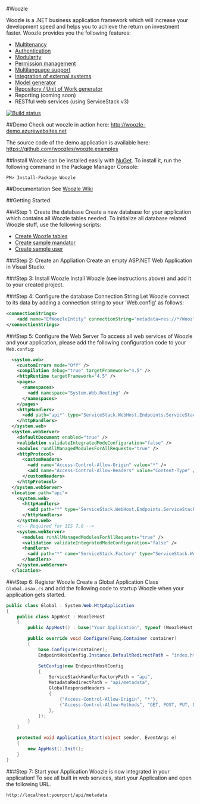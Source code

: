 #Woozle

Woozle is a .NET business application framework which will increase your development speed and helps you to achieve the return on investment faster. Woozle provides you the following features:

* [Multitenancy](https://github.com/fingersteps/woozle/wiki/Multitenancy)
* [Authentication](https://github.com/fingersteps/woozle/wiki/Authentication)
* [Modularity](https://github.com/fingersteps/woozle/wiki/Modularity)
* [Permission management](https://github.com/fingersteps/woozle/wiki/Permission-Management)
* [Multilanguage support](https://github.com/fingersteps/woozle/wiki/Multilanguage-support)
* [Integration of external systems](https://github.com/fingersteps/woozle/wiki/Integration-of-external-systems)
* [Model generator](https://github.com/fingersteps/woozle.generators)
* [Repository / Unit of Work generator](https://github.com/fingersteps/woozle.generators)
* Reporting (coming soon)
* RESTful web services (using ServiceStack v3)


[![Build status](https://ci.appveyor.com/api/projects/status?id=b0hyo0w1s3movd6s)](https://ci.appveyor.com/project/woozles-woozle)

##Demo
Check out woozle in action here: http://woozle-demo.azurewebsites.net

The source code of the demo application is available here: https://github.com/woozles/woozle.examples

##Install
Woozle can be installed easily with [NuGet](http://nuget.org). To install it, run the following command in the Package Manager Console:

    PM> Install-Package Woozle

##Documentation
See [Woozle Wiki](https://github.com/fingersteps/woozle/wiki)

##Getting Started

###Step 1: Create the database
Create a new database for your application which contains all Woozle tables needed. To initialize all database related Woozle stuff, use the following scripts:

* [Create Woozle tables](https://github.com/fingersteps/woozle/blob/master/init/01_Create_Database.sql)
* [Create sample mandator](https://github.com/fingersteps/woozle/blob/master/init/02_Create_Mandator.sql)
* [Create sample user](https://github.com/fingersteps/woozle/blob/master/init/03_Create_User.sql)

###Step 2: Create an Appliation
Create an empty ASP.NET Web Application in Visual Studio.

###Step 3: Install Woozle
Install Woozle (see instructions above) and add it to your created project.

###Step 4: Configure the database Connection String
Let Woozle connect to its data by adding a connection string to your 'Web.config' as follows:

```xml
<connectionStrings>
    <add name="EfWoozleEntity" connectionString="metadata=res://*/WoozleModel.csdl|res://*/WoozleModel.ssdl|res://*/WoozleModel.msl;provider=System.Data.SqlClient;provider connection string=&quot;data source=localhost;Integrated Security=SSPI;initial catalog=Woozle;MultipleActiveResultSets=True;App=EntityFramework&quot;" providerName="System.Data.EntityClient" />
</connectionStrings>
```

###Step 5: Configure the Web Server
To access all web services of Woozle and your application, please add the following configuration code to your `Web.config`:

```xml
  <system.web>
    <customErrors mode="Off" />
    <compilation debug="true" targetFramework="4.5" />
    <httpRuntime targetFramework="4.5" />
    <pages>
      <namespaces>
        <add namespace="System.Web.Routing" />
      </namespaces>
    </pages>
    <httpHandlers>
      <add path="api*" type="ServiceStack.WebHost.Endpoints.ServiceStackHttpHandlerFactory, ServiceStack" verb="*" />
    </httpHandlers>
  </system.web>
  <system.webServer>
    <defaultDocument enabled="true" />
    <validation validateIntegratedModeConfiguration="false" />
    <modules runAllManagedModulesForAllRequests="true" />
    <httpProtocol>
      <customHeaders>
        <add name="Access-Control-Allow-Origin" value="*" />
        <add name="Access-Control-Allow-Headers" value="Content-Type" />
      </customHeaders>
    </httpProtocol>
  </system.webServer>
  <location path="api">
    <system.web>
      <httpHandlers>
        <add path="*" type="ServiceStack.WebHost.Endpoints.ServiceStackHttpHandlerFactory, ServiceStack" verb="*" />
      </httpHandlers>
    </system.web>
    <!-- Required for IIS 7.0 -->
    <system.webServer>
      <modules runAllManagedModulesForAllRequests="true" />
      <validation validateIntegratedModeConfiguration="false" />
      <handlers>
        <add path="*" name="ServiceStack.Factory" type="ServiceStack.WebHost.Endpoints.ServiceStackHttpHandlerFactory, ServiceStack" verb="*" preCondition="integratedMode" resourceType="Unspecified" allowPathInfo="true" />
      </handlers>
    </system.webServer>
  </location>
```

###Step 6: Register Woozle
Create a Global Application Class `Global.asax.cs` and add the following code to startup Woozle when your application gets started.


```csharp
public class Global : System.Web.HttpApplication
{
    public class AppHost : WoozleHost
    {
        public AppHost() : base("Your Application", typeof (WoozleHost).Assembly) { }

        public override void Configure(Funq.Container container)
        {
            base.Configure(container);
            EndpointHostConfig.Instance.DefaultRedirectPath = "index.html";

            SetConfig(new EndpointHostConfig
            {
                ServiceStackHandlerFactoryPath = "api",
                MetadataRedirectPath = "api/metadata",
                GlobalResponseHeaders =
                {
                    {"Access-Control-Allow-Origin", "*"},
                    {"Access-Control-Allow-Methods", "GET, POST, PUT, DELETE, OPTIONS"},
                },
            });
        }
    }

    protected void Application_Start(object sender, EventArgs e)
    {
        new AppHost().Init();
    }
}
```

###Step 7: Start your Application
Woozle is now integrated in your application! To see all built in web services, start your Application and open the following URL.

    http://localhost:yourport/api/metadata




